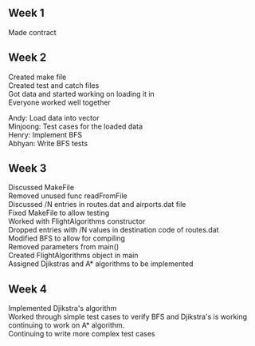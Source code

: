 ## Week 1

Made contract


## Week 2

Created make file  
Created test and catch files  
Got data and started working on loading it in  
Everyone worked well together  

Andy: Load data into vector  
Minjoong: Test cases for the loaded data  
Henry: Implement BFS  
Abhyan: Write BFS tests  


## Week 3
Discussed MakeFile  
Removed unused func readFromFile  
Discussed /N entries in routes.dat and airports.dat file  
Fixed MakeFile to allow testing  
Worked with FlightAlgorithms constructor   
Dropped entries with /N values in destination code of routes.dat  
Modified BFS to allow for compiling  
Removed parameters from main()  
Created FlightAlgorithms object in main  
Assigned Djikstras and A* algorithms to be implemented  

## Week 4
Implemented Djikstra's algorithm  
Worked through simple test cases to verify BFS and Djikstra's is working  
continuing to work on A* algorithm.  
Continuing to write more complex test cases  
